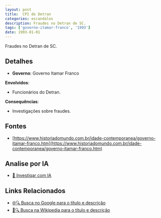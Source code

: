 ```yaml
---
layout: post
title:  CPI do Detran
categories: escandalos
description: Fraudes no Detran de SC.
tags: ['governo-itamar-franco', '1993']
date: 1993-01-01
---
```


Fraudes no Detran de SC.

## Detalhes
- **Governo**: Governo Itamar Franco

**Envolvidos**:
- Funcionários do Detran.


**Consequências**:
- Investigações sobre fraudes.


## Fontes
- [https://www.historiadomundo.com.br/idade-contemporanea/governo-itamar-franco.htm](https://www.historiadomundo.com.br/idade-contemporanea/governo-itamar-franco.htm)


## Analise por IA
- [🤖 Investigar com IA](https://www.perplexity.ai/search?q=CPI%20do%20Detran%20Fraudes%20no%20Detran%20de%20SC.%20Governo%20Itamar%20Franco)

## Links Relacionados
- [🌐🔍 Busca no Google para o título e descrição](https://www.google.com/search?q=CPI%20do%20Detran%20Fraudes%20no%20Detran%20de%20SC.%20Governo%20Itamar%20Franco)
- [📖🔍 Busca na Wikipedia para o título e descrição](https://pt.wikipedia.org/w/index.php?search=CPI%20do%20Detran%20Fraudes%20no%20Detran%20de%20SC.%20Governo%20Itamar%20Franco)

